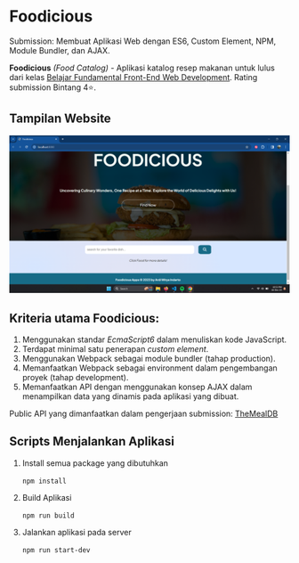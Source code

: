 # Foodicious

Submission: Membuat Aplikasi Web dengan ES6, Custom Element, NPM, Module Bundler, dan AJAX.

**Foodicious** _(Food Catalog)_ - Aplikasi katalog resep makanan untuk lulus dari kelas [Belajar Fundamental Front-End Web Development](https://www.dicoding.com/academies/163).
Rating submission Bintang 4⭐.

## Tampilan Website

![Screencapture](./src/assets/Screenshot.png)

## Kriteria utama Foodicious:

1. Menggunakan standar _EcmaScript6_ dalam menuliskan kode JavaScript.
2. Terdapat minimal satu penerapan _custom element_.
3. Menggunakan Webpack sebagai module bundler (tahap production).
4. Memanfaatkan Webpack sebagai environment dalam pengembangan proyek (tahap development).
5. Memanfaatkan API dengan menggunakan konsep AJAX dalam menampilkan data yang dinamis pada aplikasi yang dibuat.

Public API yang dimanfaatkan dalam pengerjaan submission: [TheMealDB](https://www.themealdb.com/api.php)

## Scripts Menjalankan Aplikasi

1. Install semua package yang dibutuhkan

   `npm install`

2. Build Aplikasi

   `npm run build`

3. Jalankan aplikasi pada server

   `npm run start-dev`

